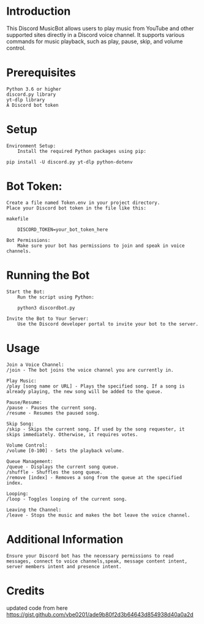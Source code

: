 
# Introduction

This Discord MusicBot allows users to play music from YouTube and other supported sites directly in a Discord voice channel. It supports various commands for music playback, such as play, pause, skip, and volume control.

# Prerequisites

    Python 3.6 or higher
    discord.py library
    yt-dlp library
    A Discord bot token

# Setup

    Environment Setup:
        Install the required Python packages using pip:

    pip install -U discord.py yt-dlp python-dotenv

# Bot Token:

    Create a file named Token.env in your project directory.
    Place your Discord bot token in the file like this:

    makefile

        DISCORD_TOKEN=your_bot_token_here

    Bot Permissions:
        Make sure your bot has permissions to join and speak in voice channels.

# Running the Bot

    Start the Bot:
        Run the script using Python:

        python3 discordbot.py

    Invite the Bot to Your Server:
        Use the Discord developer portal to invite your bot to the server.

# Usage

    Join a Voice Channel:
    /join - The bot joins the voice channel you are currently in.

    Play Music:
    /play [song name or URL] - Plays the specified song. If a song is already playing, the new song will be added to the queue.

    Pause/Resume:
    /pause - Pauses the current song.
    /resume - Resumes the paused song.

    Skip Song:
    /skip - Skips the current song. If used by the song requester, it skips immediately. Otherwise, it requires votes.

    Volume Control:
    /volume [0-100] - Sets the playback volume.

    Queue Management:
    /queue - Displays the current song queue.
    /shuffle - Shuffles the song queue.
    /remove [index] - Removes a song from the queue at the specified index.

    Looping:
    /loop - Toggles looping of the current song.

    Leaving the Channel:
    /leave - Stops the music and makes the bot leave the voice channel.

# Additional Information

    Ensure your Discord bot has the necessary permissions to read messages, connect to voice channels,speak, message content intent, server members intent and presence intent.

# Credits
updated code from here https://gist.github.com/vbe0201/ade9b80f2d3b64643d854938d40a0a2d
